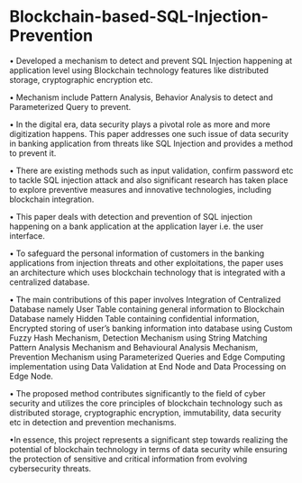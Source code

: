 # Blockchain-based-SQL-Injection-Prevention
• Developed a mechanism to detect and prevent SQL Injection happening at application level using Blockchain technology features like distributed storage, cryptographic encryption etc. 

• Mechanism include Pattern Analysis, Behavior Analysis to detect and Parameterized Query to prevent.

• In the digital era, data security plays a pivotal role as more and more digitization happens. This paper addresses one such issue of data security in banking application from threats like SQL Injection and provides a method to prevent it. 

• There are existing methods such as input validation, confirm password etc to tackle SQL injection attack and also significant research has taken place to explore preventive measures and innovative technologies, including blockchain integration. 

• This paper deals with detection and prevention of SQL injection happening on a bank application at the application layer i.e. the user interface. 

• To safeguard the personal information of customers in the banking applications from injection threats and other exploitations, the paper uses an architecture which uses blockchain technology that is integrated with a centralized database. 

• The main contributions of this paper involves Integration of Centralized Database namely User Table containing general information to Blockchain Database namely Hidden Table containing confidential information, Encrypted storing of user’s banking information into database using Custom Fuzzy Hash Mechanism, Detection Mechanism using String Matching Pattern Analysis Mechanism and Behavioural Analysis Mechanism, Prevention Mechanism using Parameterized Queries and Edge Computing implementation using Data Validation at End Node and Data Processing on Edge Node. 

• The proposed method contributes significantly to the field of cyber security and utilizes the core principles of blockchain technology such as distributed storage, cryptographic encryption, immutability, data security etc in detection and prevention mechanisms. 

•In essence, this project represents a significant step towards realizing the potential of blockchain technology in terms of data security while ensuring the protection of sensitive and critical information from evolving cybersecurity threats.
